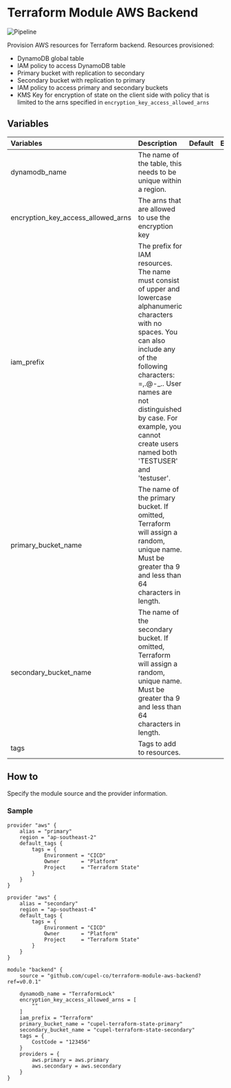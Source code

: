 # Terraform Module AWS Backend

![Pipeline](https://github.com/cupel-co/terraform-module-aws-backend/actions/workflows/release.yml/badge.svg?branch=main)

Provision AWS resources for Terraform backend. Resources provisioned: 
* DynamoDB global table
* IAM policy to access DynamoDB table  
* Primary bucket with replication to secondary
* Secondary bucket with replication to primary
* IAM policy to access primary and secondary buckets
* KMS Key for encryption of state on the client side with policy that is limited to the arns specified in `encryption_key_access_allowed_arns`

## Variables
| Variables                          | Description                                                                                                                                                                                                                                                                                            | Default | Example |
|:-----------------------------------|:-------------------------------------------------------------------------------------------------------------------------------------------------------------------------------------------------------------------------------------------------------------------------------------------------------|:--------|:--------|
| dynamodb_name                      | The name of the table, this needs to be unique within a region.                                                                                                                                                                                                                                        |         |         |
| encryption_key_access_allowed_arns | The arns that are allowed to use the encryption key                                                                                                                                                                                                                                                    |         |         |
| iam_prefix                         | The prefix for IAM resources. The name must consist of upper and lowercase alphanumeric characters with no spaces. You can also include any of the following characters: =,.@-_.. User names are not distinguished by case. For example, you cannot create users named both 'TESTUSER' and 'testuser'. |         |         |
| primary_bucket_name                | The name of the primary bucket. If omitted, Terraform will assign a random, unique name. Must be greater tha 9 and less than 64 characters in length.                                                                                                                                                  |         |         |
| secondary_bucket_name              | The name of the secondary bucket. If omitted, Terraform will assign a random, unique name. Must be greater tha 9 and less than 64 characters in length.                                                                                                                                                |         |         |
| tags                               | Tags to add to resources.                                                                                                                                                                                                                                                                              |         |         |

## How to
Specify the module source and the provider information.

### Sample
```hcl
provider "aws" {
    alias = "primary"
    region = "ap-southeast-2"
    default_tags {
        tags = {
            Environment = "CICD"
            Owner       = "Platform"
            Project     = "Terraform State"
        }
    }
}

provider "aws" {
    alias = "secondary"
    region = "ap-southeast-4"
    default_tags {
        tags = {
            Environment = "CICD"
            Owner       = "Platform"
            Project     = "Terraform State"
        }
    }
}

module "backend" {
    source = "github.com/cupel-co/terraform-module-aws-backend?ref=v0.0.1"
    
    dynamodb_name = "TerraformLock"
    encryption_key_access_allowed_arns = [
        ""
    ]
    iam_prefix = "Terraform"
    primary_bucket_name = "cupel-terraform-state-primary"
    secondary_bucket_name = "cupel-terraform-state-secondary"
    tags = {
        CostCode = "123456"
    }
    providers = {
        aws.primary = aws.primary
        aws.secondary = aws.secondary
    }
}
```
